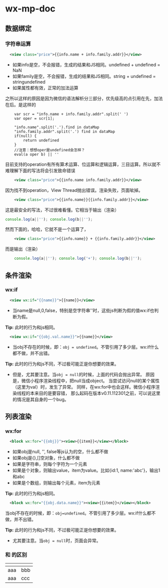 # wx-mp-doc
## 数据绑定

### 字符串运算
~~~ xml
  <view class="price">{{info.name + info.family.addr}}</view>
~~~

* 如果info是空，不会报错，生成的结果和JS相同。undefined + undefined = NaN
* 如果family是空，不会报错，生成的结果和JS相同。string + undefined = stringundefined
* 如果属性都有效，正常的加法运算

之所以这样的原因是因为微信的语法解析分三部分，优先级高的点引用在先，加法在后。是这样的

~~~
    var scr = "info.name + info.family.addr".split(' ')
    var oper = scr[1];

    "info.name".split('.').find in dataMap
    "info.family.addr".split('.') find in dataMap
    if(null) {
        return undefined
    }
    //注意：想想oper是undefined会怎样？
    eval(a oper b) || ''

~~~

目前支持的operation有所有算术运算、位运算和逻辑运算，三目运算。所以就不难理解下面的写法将会引发致命错误


~~~ xml
    <view class="price">{{info.name info.family.addr}}</view>
~~~

因为找不到operation，View Thread抛出错误。渲染失败，页面呲掉。

~~~ xml
    <view class="price">{{info.name}}{{info.family.addr}}</view>
~~~

这是最安全的写法，不过很难看懂。它相当于输出（渲染）

~~~ js
console.log(a||''); console.log(b||'');
~~~

然而下面的，哈哈，它就不是一个运算了，
~~~ xml
    <view class="price">{{info.name}} + {{info.family.addr}}</view>
~~~
而是输出（渲染）
~~~ js
    console.log(a||''); console.log('+'); console.log(b||'');
~~~


## 条件渲染
### wx:if

~~~ xml
  <view wx:if="{{name}}">{{name}}</view>
~~~

* 当name是null,0,false，特别是空字符串''时，这些js判断为假的值wx:if也判断为假。

__Tip:__ 此时的行为和js相同。

~~~ xml
  <view wx:if="{{obj.val.name}}">{{name}}</view>
~~~

* 当obj不存在的时候，即：`obj = undefined`。不管引用了多少层。wx:if什么都不做，并不出错。

__Tip:__ 此时的行为和js不同，不过极可能正是你想要的效果。

* 但是，尤其要注意。当`obj = null`的时候，上面的代码会抛出异常。
原因是，微信小程序渲染线程中，把null当成object。
当尝试访问null的某个属性（这里为val）时，发生了异常。
同样，在wx:for中也会这样。微信小程序渲染线程的本来目的是要容错，
那么起码在版本v0.11.112301之前，可以说这里的情况是其自身的一个bug。

## 列表渲染
### wx:for
~~~ xml
  <block wx:for="{{obj}}"><view>{{item}}</view></block>
~~~
* 如果obj是null, '', false等js认为的空，什么都不做
* 如果obj是{},[]空对象，什么都不做
* 如果是字符串，则每个字符为一个元素
* 如果是个对象，则输出value，item为value。比如{id:1, name:'abc'}，输出1和abc
* 如果是个数组，则输出每个元素，item为元素

__Tip:__ 此时的行为和js相同。
~~~ xml
  <block wx:for="{{obj.data.name}}"><view>{{item}}</view></block>
~~~
当obj不存在的时候，即：`obj=undefined`。不管引用了多少层。wx:if什么都不做，并不出错。

__Tip:__ 此时的行为和js不同，不过极可能正是你想要的效果。

* 尤其要注意。当`obj = null`时，页面会异常。

### <block wx:for> 和 <view wx:for>的区别

|<block wx:for>|<view wx:for>|
|---|----
|aaa|bbb
|aaa|ccc



